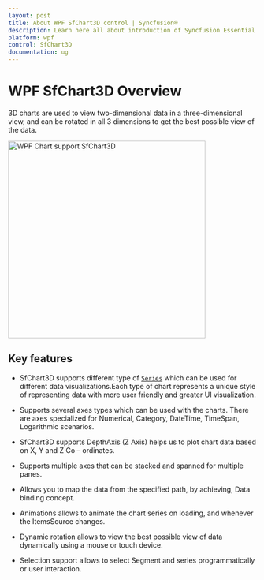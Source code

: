 ```yaml
---
layout: post
title: About WPF SfChart3D control | Syncfusion®
description: Learn here all about introduction of Syncfusion Essential Studio® WPF SfChart3D control, its elements and more.
platform: wpf
control: SfChart3D
documentation: ug
---
```


# WPF SfChart3D Overview

3D charts are used to view two-dimensional data in a three-dimensional view, and can be rotated in all 3 dimensions to get the best possible view of the data.

 <img src="3D-Charts_images/Charts-3D.png" alt="WPF Chart support SfChart3D" width="400" height="400" style="vertical-align:middle"> 


## Key features

* SfChart3D supports different type of [`Series`](https://help.syncfusion.com/cr/wpf/Syncfusion.UI.Xaml.Charts.SfChart3D.html#Syncfusion_UI_Xaml_Charts_SfChart3D_Series) which can be used for different data visualizations.Each type of chart represents a unique style of representing data with more user friendly and greater UI visualization.

* Supports several axes types which can be used with the charts. There are axes specialized for Numerical,          Category, DateTime, TimeSpan, Logarithmic scenarios.

* SfChart3D supports DepthAxis (Z Axis) helps us to plot chart data based on X, Y and Z Co – ordinates.

* Supports multiple axes that can be stacked and spanned for multiple panes.

* Allows you to map the data from the specified path, by achieving, Data binding concept.

* Animations allows to animate the chart series on loading, and whenever the ItemsSource changes.

* Dynamic rotation allows to view the best possible view of data dynamically using a mouse or touch device.

* Selection support allows to select Segment and series programmatically or user interaction.

